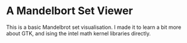 # A Mandelbort Set Viewer

This is a basic Mandelbrot set visualisation. I made it to learn a bit more about GTK, and ising the intel math kernel libraries directly.
